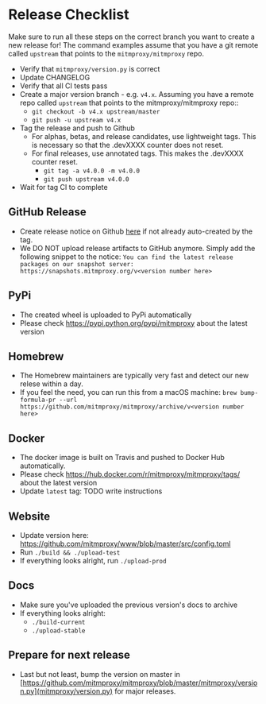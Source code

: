 # Release Checklist

Make sure to run all these steps on the correct branch you want to create a new
release for! The command examples assume that you have a git remote called
`upstream` that points to the `mitmproxy/mitmproxy` repo.

- Verify that `mitmproxy/version.py` is correct
- Update CHANGELOG
- Verify that all CI tests pass
- Create a major version branch - e.g. `v4.x`. Assuming you have a remote repo called `upstream` that points to the mitmproxy/mitmproxy repo::
  - `git checkout -b v4.x upstream/master`
  - `git push -u upstream v4.x`
- Tag the release and push to Github
  - For alphas, betas, and release candidates, use lightweight tags. This is
    necessary so that the .devXXXX counter does not reset.
  - For final releases, use annotated tags. This makes the .devXXXX counter reset.
    - `git tag -a v4.0.0 -m v4.0.0`
    - `git push upstream v4.0.0`
- Wait for tag CI to complete

## GitHub Release
- Create release notice on Github
  [here](https://github.com/mitmproxy/mitmproxy/releases/new) if not already
  auto-created by the tag.
- We DO NOT upload release artifacts to GitHub anymore. Simply add the
  following snippet to the notice:
  `You can find the latest release packages on our snapshot server: https://snapshots.mitmproxy.org/v<version number here>`

## PyPi
- The created wheel is uploaded to PyPi automatically
- Please check https://pypi.python.org/pypi/mitmproxy about the latest version

## Homebrew
- The Homebrew maintainers are typically very fast and detect our new relese
  within a day.
- If you feel the need, you can run this from a macOS machine:
  `brew bump-formula-pr --url https://github.com/mitmproxy/mitmproxy/archive/v<version number here>`

## Docker
- The docker image is built on Travis and pushed to Docker Hub automatically.
- Please check https://hub.docker.com/r/mitmproxy/mitmproxy/tags/ about the latest version
- Update `latest` tag: TODO write instructions


## Website
 - Update version here:
   https://github.com/mitmproxy/www/blob/master/src/config.toml
 - Run `./build && ./upload-test`
 - If everything looks alright, run `./upload-prod`

## Docs
  - Make sure you've uploaded the previous version's docs to archive
  - If everything looks alright:
    - `./build-current`
    - `./upload-stable`

## Prepare for next release
 - Last but not least, bump the version on master in
   [https://github.com/mitmproxy/mitmproxy/blob/master/mitmproxy/version.py](mitmproxy/version.py) for major releases.
